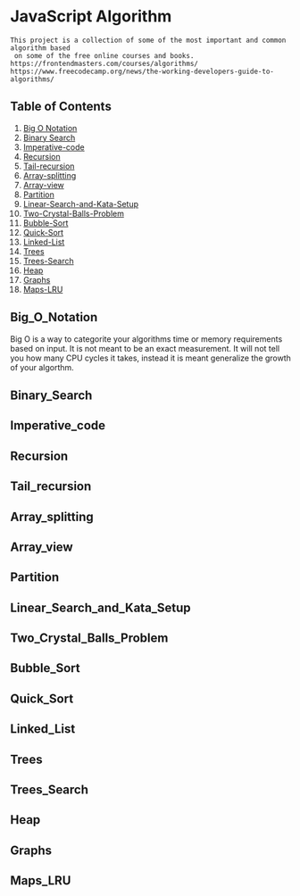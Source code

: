 # JavaScript Algorithm
```
This project is a collection of some of the most important and common algorithm based
 on some of the free online courses and books.
https://frontendmasters.com/courses/algorithms/
https://www.freecodecamp.org/news/the-working-developers-guide-to-algorithms/

```
## Table of Contents
1. [Big O Notation](#Big_O_Notation)
2. [Binary Search](#Binary_Search)
3. [Imperative-code](#Imperative_code)
4. [Recursion](#Recursion)
5. [Tail-recursion](#Tail_recursion)
6. [Array-splitting](#Array_splitting)
7. [Array-view](#Array_view)
8. [Partition](#Partition)
9. [Linear-Search-and-Kata-Setup](#Linear_Search_and_Kata_Setup)
10. [Two-Crystal-Balls-Problem](#Two_Crystal_Balls_Problem)
10. [Bubble-Sort](#Bubble_Sort)
11. [Quick-Sort](#Quick_Sort)
12. [Linked-List](#Linked_List)
13. [Trees](#Trees)
13. [Trees-Search](#Trees_Search)
13. [Heap](#Heap)
13. [Graphs](#Graphs)
13. [Maps-LRU](#Maps_LRU)





## Big_O_Notation
Big O is a way to categorite your algorithms time or memory requirements based on input. It is not meant to be an exact measurement. It will not tell you how many CPU cycles it takes, instead it is meant generalize the growth of your algorthm. 

## Binary_Search

## Imperative_code

## Recursion

## Tail_recursion

## Array_splitting

## Array_view

## Partition

## Linear_Search_and_Kata_Setup

## Two_Crystal_Balls_Problem

## Bubble_Sort

## Quick_Sort

## Linked_List

## Trees

## Trees_Search

## Heap

## Graphs

## Maps_LRU
